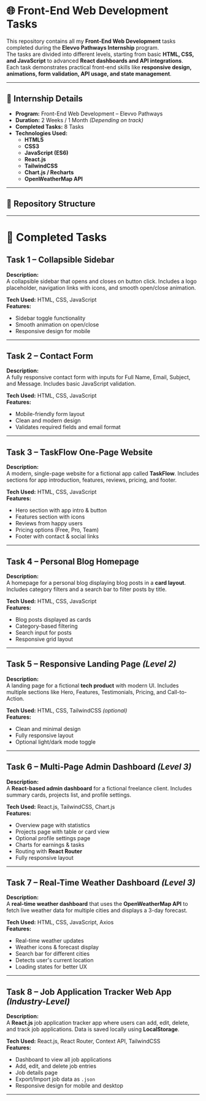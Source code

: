 # 🌐 Front-End Web Development Tasks

This repository contains all my **Front-End Web Development** tasks completed during the **Elevvo Pathways Internship** program.  
The tasks are divided into different levels, starting from basic **HTML, CSS, and JavaScript** to advanced **React dashboards and API integrations**.  
Each task demonstrates practical front-end skills like **responsive design, animations, form validation, API usage, and state management**.

---

## 📌 Internship Details
- **Program:** Front-End Web Development – Elevvo Pathways  
- **Duration:** 2 Weeks / 1 Month *(Depending on track)*  
- **Completed Tasks:** 8 Tasks  
- **Technologies Used:**  
  - **HTML5**  
  - **CSS3**  
  - **JavaScript (ES6)**  
  - **React.js**  
  - **TailwindCSS**  
  - **Chart.js / Recharts**  
  - **OpenWeatherMap API**

---

## 📂 Repository Structure

---

# 📝 Completed Tasks

## **Task 1 – Collapsible Sidebar**
**Description:**  
A collapsible sidebar that opens and closes on button click. Includes a logo placeholder, navigation links with icons, and smooth open/close animation.

**Tech Used:** HTML, CSS, JavaScript  
**Features:**
- Sidebar toggle functionality  
- Smooth animation on open/close  
- Responsive design for mobile

---

## **Task 2 – Contact Form**
**Description:**  
A fully responsive contact form with inputs for Full Name, Email, Subject, and Message. Includes basic JavaScript validation.

**Tech Used:** HTML, CSS, JavaScript  
**Features:**
- Mobile-friendly form layout  
- Clean and modern design  
- Validates required fields and email format

---

## **Task 3 – TaskFlow One-Page Website**
**Description:**  
A modern, single-page website for a fictional app called **TaskFlow**. Includes sections for app introduction, features, reviews, pricing, and footer.

**Tech Used:** HTML, CSS, JavaScript  
**Features:**
- Hero section with app intro & button  
- Features section with icons  
- Reviews from happy users  
- Pricing options (Free, Pro, Team)  
- Footer with contact & social links

---

## **Task 4 – Personal Blog Homepage**
**Description:**  
A homepage for a personal blog displaying blog posts in a **card layout**. Includes category filters and a search bar to filter posts by title.

**Tech Used:** HTML, CSS, JavaScript  
**Features:**
- Blog posts displayed as cards  
- Category-based filtering  
- Search input for posts  
- Responsive grid layout

---

## **Task 5 – Responsive Landing Page** *(Level 2)*
**Description:**  
A landing page for a fictional **tech product** with modern UI. Includes multiple sections like Hero, Features, Testimonials, Pricing, and Call-to-Action.

**Tech Used:** HTML, CSS, TailwindCSS *(optional)*  
**Features:**
- Clean and minimal design  
- Fully responsive layout  
- Optional light/dark mode toggle

---

## **Task 6 – Multi-Page Admin Dashboard** *(Level 3)*
**Description:**  
A **React-based admin dashboard** for a fictional freelance client. Includes summary cards, projects list, and profile settings.

**Tech Used:** React.js, TailwindCSS, Chart.js  
**Features:**
- Overview page with statistics  
- Projects page with table or card view  
- Optional profile settings page  
- Charts for earnings & tasks  
- Routing with **React Router**  
- Fully responsive layout

---

## **Task 7 – Real-Time Weather Dashboard** *(Level 3)*
**Description:**  
A **real-time weather dashboard** that uses the **OpenWeatherMap API** to fetch live weather data for multiple cities and displays a 3-day forecast.

**Tech Used:** HTML, CSS, JavaScript, Axios  
**Features:**
- Real-time weather updates  
- Weather icons & forecast display  
- Search bar for different cities  
- Detects user's current location  
- Loading states for better UX

---

## **Task 8 – Job Application Tracker Web App** *(Industry-Level)*
**Description:**  
A **React.js** job application tracker app where users can add, edit, delete, and track job applications. Data is saved locally using **LocalStorage**.

**Tech Used:** React.js, React Router, Context API, TailwindCSS  
**Features:**
- Dashboard to view all job applications  
- Add, edit, and delete job entries  
- Job details page  
- Export/Import job data as `.json`  
- Responsive design for mobile and desktop

---


